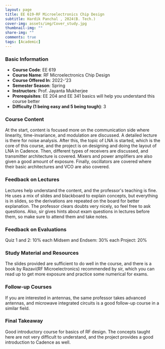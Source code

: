```yaml
---
layout: page
title: EE 619-RF Microelectronics Chip Design 
subtitle: Hardik Panchal , 2024(B. Tech.)
cover-img: assets/img/Cover_study.jpg
thumbnail-img: ""
share-img: ""
comments: true
tags: [Academic]
---
```


### Basic Information

- **Course Code**: EE 619
- **Course Name**: RF Microelectronics Chip Design 
- **Course Offered In**: 2022-'23
- **Semester Season**: Spring
- **Instructors**: Prof. Jayanta Mukherjee 
- **Prerequisites**: EE 204 and EE 341 basics will help you understand this course better
- **Difficulty (1 being easy and 5 being tough)**: 3

### Course Content


At the start, content is focused more on the communication side where linearity, time-invariance, and modulation are discussed. A detailed lecture is there for noise analysis. After this, the topic of LNA is started, which is the core of this course, and the project is on designing and doing the layout of LNA in Cadence. Then, different types of receivers are discussed, and transmitter architecture is covered. Mixers and power amplifiers are also given a good amount of exposure. Finally, oscillators are covered where their basic architectures and VCO are also covered.
### Feedback on Lectures


Lectures help understand the content, and the professor's teaching is fine. He uses a mix of slides and blackboard to explain concepts, but everything is in slides, so the derivations are repeated on the board for better explanation. The professor clears doubts very nicely, so feel free to ask questions. Also, sir gives hints about exam questions in lectures before them, so make sure to attend them and take notes.
### Feedback on Evaluations


Quiz 1 and 2: 10% each
Midsem and Endsem: 30% each
Project: 20%
### Study Material and Resources


The slides provided are sufficient to do well in the course, and there is a book by Razavi(RF Microelectronics) recommended by sir, which you can read up to get more exposure and practice some numerical for exams.
### Follow-up Courses


If you are interested in antennas, the same professor takes advanced antennas, and microwave integrated circuits is a good follow-up course in a similar field.
### Final Takeaway


Good introductory course for basics of RF design. The concepts taught here are not very difficult to understand, and the project provides a good introduction to Cadence as well.